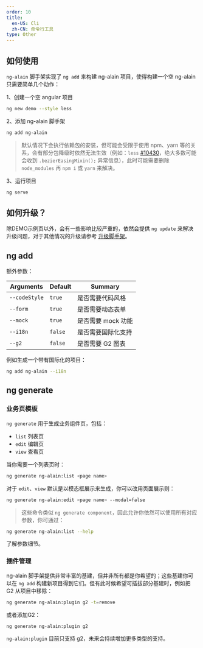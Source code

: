 ```yaml
---
order: 10
title:
  en-US: Cli
  zh-CN: 命令行工具
type: Other
---
```


## 如何使用

`ng-alain` 脚手架实现了 `ng add` 来构建 ng-alain 项目，使得构建一个空 ng-alain 只需要简单几个动作：

1、创建一个空 angular 项目

```bash
ng new demo --style less
```

2、添加 ng-alain 脚手架

```bash
ng add ng-alain
```

> 默认情况下会执行依赖包的安装，但可能会受限于使用 npm、yarn 等的关系，会有部分包降级时依然无法生效（例如：`less` [#10430](https://github.com/angular/angular-cli/issues/10430)，绝大多数可能会收到 `.bezierEasingMixin();` 异常信息），此时可能需要删除 `node_modules` 再 `npm i` 或 `yarn` 来解决。

3、运行项目

```bash
ng serve
```

## 如何升级？

除DEMO示例页以外，会有一些影响比较严重的，依然会提供 `ng update` 来解决升级问题，对于其他情况的升级请参考 [升级脚手架](/docs/upgrade)。

## ng add

额外参数：

Arguments | Default | Summary
--------- | ------- | -------
`--codeStyle` | `true` | 是否需要代码风格
`--form` | `true` | 是否需要动态表单
`--mock` | `true` | 是否需要 mock 功能
`--i18n` | `false` | 是否需要国际化支持
`--g2` | `false` | 是否需要 G2 图表

例如生成一个带有国际化的项目：

```bash
ng add ng-alain --i18n
```

## ng generate

### 业务页模板

`ng generate` 用于生成业务组件页，包括：

- `list` 列表页
- `edit` 编辑页
- `view` 查看页

当你需要一个列表页时：

```bash
ng generate ng-alain:list <page name>
```

对于 `edit`、`view` 默认是以模态框展示来生成，你可以改用页面展示则：

```bash
ng generate ng-alain:edit <page name> --modal=false
```

> 这些命令类似 `ng generate component`，因此允许你依然可以使用所有对应参数，你可通过：

```bash
ng generate ng-alain:list --help
```

了解参数细节。

### 插件管理

ng-alain 脚手架提供非常丰富的基建，但并非所有都是你希望的；这些基建你可以在 `ng add` 构建新项目得到它们。但有此时候希望可插拔部分基建时，例如把 G2 从项目中移除：

```bash
ng generate ng-alain:plugin g2 -t=remove
```

或者添加G2：

```bash
ng generate ng-alain:plugin g2
```

`ng-alain:plugin` 目前只支持 g2，未来会持续增加更多类型的支持。
